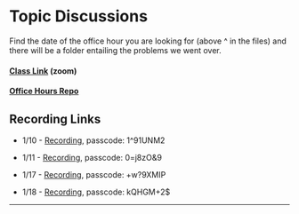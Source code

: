 
# Topic Discussions

Find the date of the office hour you are looking for (above ^ in the files) and there will be a folder entailing the problems we went over.

#### [Class Link](https://us06web.zoom.us/j/85960424567) (zoom) 

#### [Office Hours Repo](https://github.com/joshuanelsondev/office_hours)
## Recording Links
- 1/10 - [Recording](https://us06web.zoom.us/rec/share/WIwOmFh3wWJkIPZXAWT4RUqH_NTcOjWQ7SR6tz57btNFqgc1ODA93PKiiGEAzLgz.w-HeyGqa3rzBB4h1), passcode: 1^91UNM2

- 1/11 - [Recording](https://us06web.zoom.us/rec/share/Mn92aaWkUUm09bLT_nHBgEBddymrQf_qQ04rxH4JxU9Qw8UNgJvp9TZck_-GGpnc.yL3OudZ7jWWL2UZH), passcode: 0=j8zO&9

- 1/17 - [Recording](https://us06web.zoom.us/rec/share/E9CbkyVoE6UC_8xEd21rYwLzZZah9ONch4gLpzJ2dA9fI1vhZwg6Yu4m20Tg6_Ip.UeR-BLjx-JLpQ-ra), passcode: +w?9XMIP

- 1/18 - [Recording](https://us06web.zoom.us/rec/share/n04EckuVtrMtv3k0skyx7FTVhZE0dKkgiIMshp4L2GSCytdZeHUBmYYCRD1sNOcR.klCR0eEwTkWOvbhA), passcode: kQHGM+2$

---
